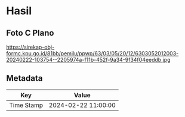 # Hasil

## Foto C Plano

https://sirekap-obj-formc.kpu.go.id/81bb/pemilu/ppwp/63/03/05/20/12/6303052012003-20240222-103754--2205974a-f11b-452f-9a34-9f34f04eeddb.jpg


## Metadata

| Key        | Value               |
| ---------- | ------------------- |
| Time Stamp | 2024-02-22 11:00:00 |



